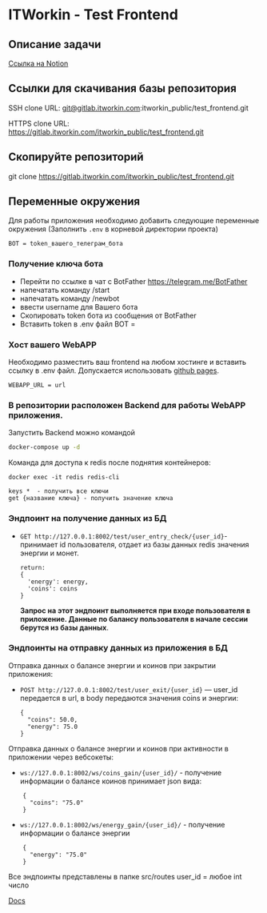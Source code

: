 # ITWorkin - Test Frontend

## Описание задачи
[Cсылка на Notion](https://difficult-carol-7e6.notion.site/ITWorkin-Test-Frontend-88918a8f53a143b48c3eecdf648fd97b)

## Ссылки для скачивания базы репозитория

SSH clone URL: git@gitlab.itworkin.com:itworkin_public/test_frontend.git

HTTPS clone URL: https://gitlab.itworkin.com/itworkin_public/test_frontend.git

## Скопируйте репозиторий
git clone https://gitlab.itworkin.com/itworkin_public/test_frontend.git

## Переменные окружения
Для работы приложения необходимо добавить следующие переменные окружения
(Заполнить `.env` в корневой директории проекта)

`BOT = token_вашего_телеграм_бота`
### Получение ключа бота
* Перейти по ссылке в чат с BotFather https://telegram.me/BotFather
* напечатать команду /start
* напечатать команду /newbot
* ввести username для Вашего бота
* Скопировать token бота из сообщения от BotFather
* Вставить token в .env  файл BOT =
### Хост вашего WebAPP
Необходимо разместить ваш frontend на любом хостинге и вставить ссылку в .env файл.
Допускается использовать [github pages](https://pages.github.com/).

`WEBAPP_URL = url`

### В репозитории расположен Backend для работы WebAPP приложения.
Запустить Backend можно командой 

```sh
docker-compose up -d 
```
Команда для доступа к redis после поднятия контейнеров:
```
docker exec -it redis redis-cli
```
```
keys *  - получить все ключи
get {название ключа} - получить значение ключа
```
### Эндпоинт на получение данных из БД
 - `GET http://127.0.0.1:8002/test/user_entry_check/{user_id}`- принимает id пользователя, отдает из базы данных redis значения энергии и монет.
   ```
   return:
   { 
     'energy': energy,
     'coins': coins
   }
   ```
   **Запрос на этот эндпоинт выполняется при входе пользователя в приложение. Данные по балансу пользователя в начале сессии берутся из базы данных**.

### Эндпоинты на отправку данных из приложения в БД
Отправка данных о балансе энергии и коинов при закрытии приложения:
- `POST http://127.0.0.1:8002/test/user_exit/{user_id}` — user_id передается в url, в body передаются значения coins и энергии:
  ```
  {
    "coins": 50.0,
    "energy": 75.0
  }
  ```
Отправка данных о балансе энергии и коинов при активности в приложении через вебсокеты:
- `ws://127.0.0.1:8002/ws/coins_gain/{user_id}/` - получение информации о балансе коинов
 принимает json вида:
```
    {
      "coins": "75.0"
    }
```
- `ws://127.0.0.1:8002/ws/energy_gain/{user_id}/` - получение информации о балансе энергии
```
    {
      "energy": "75.0"
    }
```

Все эндпоинты представлены в папке src/routes
user_id = любое int число

[Docs](http://127.0.0.1:8002/docs#/)